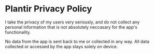 # Plantir Privacy Policy

I take the privacy of my users very seriously, and do not collect any personal information that is not absolutely neccasary for the app's functionality.

No data from the app is sent back to me or collected in any way.
All data collected or accessed by the app stays solely on device.
